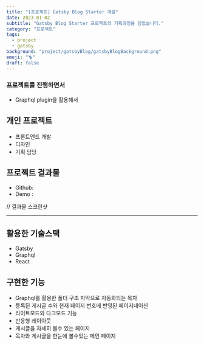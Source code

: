 ```yaml
---
title: "[프로젝트] Gatsby Blog Starter 개발"
date: 2023-01-02
subtitle: "Gatsby Blog Starter 프로젝트의 기획과정을 담았습니다."
category: "프로젝트"
tags:
  - project
  - gatsby
background: "project/gatsbyBlog/gatsbyBlogBackground.png"
emoji: "🪜"
draft: false
---
```


### 프로젝트를 진행하면서

- Graphql plugin을 활용해서

## 개인 프로젝트

- 프론트엔드 개발
- 디자인
- 기획 담당

## 프로젝트 결과물

- Github:
- Demo :

// 결과물 스크린샷

---

## 활용한 기술스택

- Gatsby
- Graphql
- React

## 구현한 기능

- Graphql를 활용한 폴더 구조 파악으로 자동화되는 목차
- 등록된 게시글 수와 현재 페이지 번호에 반영된 페이지네이션
- 라이트모드와 다크모드 기능
- 반응형 레이아웃
- 게시글을 자세히 볼수 있는 페이지
- 목차와 게시글을 한눈에 볼수있는 메인 페이지
